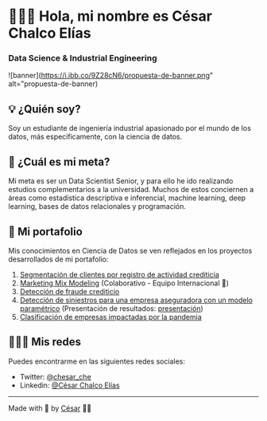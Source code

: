 # 👨🏻‍🔬 Hola, mi nombre es César Chalco Elías
### Data Science & Industrial Engineering

![banner](https://i.ibb.co/9Z28cN6/propuesta-de-banner.png" alt="propuesta-de-banner)

## 💡 ¿Quién soy?
Soy un estudiante de ingeniería industrial apasionado por el mundo de los datos, más específicamente, con la ciencia de datos.

## 🎯 ¿Cuál es mi meta?
Mi meta es ser un Data Scientist Senior, y para ello he ido realizando estudios complementarios a la universidad. Muchos de estos conciernen a áreas como estadística descriptiva e inferencial, machine learning, deep learning, bases de datos relacionales y programación.

## 💼 Mi portafolio
Mis conocimientos en Ciencia de Datos se ven reflejados en los proyectos desarrollados de mi portafolio:

1. [Segmentación de clientes por registro de actividad crediticia](https://github.com/Chesar832/Credit-Cards-Clustering)
2. [Marketing Mix Modeling](https://github.com/Chesar832/Marketing-Mix-Modeling) (Colaborativo - Equipo Internacional 🤝) 
3. [Detección de fraude crediticio](https://github.com/Chesar832/Fraud_Detection_in_Python)
4. [Detección de siniestros para una empresa aseguradora con un modelo paramétrico](https://github.com/Chesar832/Deteccion-de-siniestros-con-modelo-parametrico) (Presentación de resultados: [presentación](https://view.genial.ly/6275ade2b2633400185b7c6f/presentation-parametric-model))
5. [Clasificación de empresas impactadas por la pandemia](https://github.com/Chesar832/Deteccion-de-empresas-impactadas-por-la-pandemia)


## 🙋🏻‍♂️ Mis redes
Puedes encontrarme en las siguientes redes sociales:

- Twitter: [@chesar_che](https://twitter.com/chesar_che)
- Linkedin: [@César Chalco Elías](https://www.linkedin.com/in/c%C3%A9sar-chalco-el%C3%ADas-759aa6199/)

--------------------------------------------------------------------

Made with 💙 by [César](https://github.com/Chesar832) 👨‍💻
